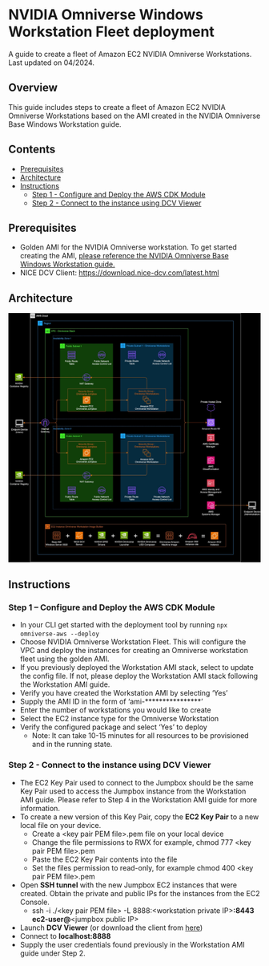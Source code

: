 # NVIDIA Omniverse Windows Workstation Fleet deployment

A guide to create a fleet of Amazon EC2 NVIDIA Omniverse Workstations.
Last updated on 04/2024.

## Overview

This guide includes steps to create a fleet of Amazon EC2 NVIDIA
Omniverse Workstations based on the AMI created in the NVIDIA Omniverse
Base Windows Workstation guide.

## Contents
- [Prerequisites](#prerequisites)
- [Architecture](#architecture)
- [Instructions](#instructions)
    - [Step 1 - Configure and Deploy the AWS CDK Module](#step-1-configure-and-deploy-the-aws-cdk-module)
    - [Step 2 - Connect to the instance using DCV Viewer](#step-2-connect-to-the-instance-using-dcv-viewer)

## Prerequisites
- Golden AMI for the NVIDIA Omniverse workstation. To get started
  creating the AMI, [please reference the NVIDIA Omniverse Base Windows Workstation guide.](../omniverse-workstation-ami/README.md)
- NICE DCV Client: <https://download.nice-dcv.com/latest.html>

## Architecture
<img src="./media/image1.jpeg" />

## Instructions
### Step 1 – Configure and Deploy the AWS CDK Module
- In your CLI get started with the deployment tool by running `npx omniverse-aws --deploy`
- Choose NVIDIA Omniverse Workstation Fleet. This will configure the VPC
  and deploy the instances for creating an Omniverse workstation fleet
  using the golden AMI.
- If you previously deployed the Workstation AMI stack, select to update
  the config file. If not, please deploy the Workstation AMI stack
  following the Workstation AMI guide.
- Verify you have created the Workstation AMI by selecting ‘Yes’
- Supply the AMI ID in the form of ‘ami-****************’
- Enter the number of workstations you would like to create
- Select the EC2 instance type for the Omniverse Workstation
- Verify the configured package and select ‘Yes’ to deploy
  - Note: It can take 10-15 minutes for all resources to be provisioned
    and in the running state.

### Step 2 - Connect to the instance using DCV Viewer
- The EC2 Key Pair used to connect to the Jumpbox should be the same Key
  Pair used to access the Jumpbox instance from the Workstation AMI
  guide. Please refer to Step 4 in the Workstation AMI guide for more information. 
- To create a new version of this Key Pair, copy the **EC2 Key Pair** to
  a new local file on your device.
  - Create a \<key pair PEM file\>.pem file on your local device
  - Change the file permissions to RWX for example, chmod 777 \<key pair
    PEM file\>.pem
  - Paste the EC2 Key Pair contents into the file
  - Set the files permission to read-only, for example chmod 400 \<key
    pair PEM file\>.pem
- Open **SSH tunnel** with the new Jumpbox EC2 instances that were created. Obtain the private and public IPs for the instances from the EC2 Console.
  - ssh -i ./\<key pair PEM file\> -L 8888:\<workstation private IP\>**:8443 ec2-user@**\<jumpbox public IP\>
- Launch **DCV Viewer** (or download the client from [here](https://download.nice-dcv.com/))
- Connect to **localhost:8888**
- Supply the user credentials found previously in the Workstation AMI guide under Step 2. 